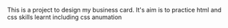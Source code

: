 This is a project to design my business card. It's aim is to practice html and css skills learnt including css anumation
